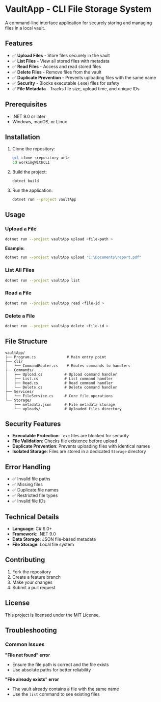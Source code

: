 # VaultApp - CLI File Storage System

A command-line interface application for securely storing and managing files in a local vault.

## Features

- ✅ **Upload Files** - Store files securely in the vault
- ✅ **List Files** - View all stored files with metadata
- ✅ **Read Files** - Access and read stored files
- ✅ **Delete Files** - Remove files from the vault
- ✅ **Duplicate Prevention** - Prevents uploading files with the same name
- ✅ **Security** - Blocks executable (.exe) files for safety
- ✅ **File Metadata** - Tracks file size, upload time, and unique IDs

## Prerequisites

- .NET 9.0 or later
- Windows, macOS, or Linux

## Installation

1. Clone the repository:
   ```bash
   git clone <repository-url>
   cd workingWithCLI
   ```

2. Build the project:
   ```bash
   dotnet build
   ```

3. Run the application:
   ```bash
   dotnet run --project vaultApp
   ```

## Usage

### Upload a File
```bash
dotnet run --project vaultApp upload <file-path >
```
**Example:**
```bash
dotnet run --project vaultApp upload "C:\Documents\report.pdf"
```

### List All Files
```bash
dotnet run --project vaultApp list
```

### Read a File
```bash
dotnet run --project vaultApp read <file-id >
```

### Delete a File
```bash
dotnet run --project vaultApp delete <file-id >
```

## File Structure

```
vaultApp/
├── Program.cs              # Main entry point
├── cli/
│   └── CommandRouter.cs    # Routes commands to handlers
├── Commands/
│   ├── Upload.cs          # Upload command handler
│   ├── List.cs            # List command handler
│   ├── Read.cs            # Read command handler
│   └── Delete.cs          # Delete command handler
├── Services/
│   └── FileService.cs     # Core file operations
└── Storage/
    ├── metadata.json      # File metadata storage
    └── uploads/           # Uploaded files directory
```

## Security Features

- **Executable Protection**: `.exe` files are blocked for security
- **File Validation**: Checks file existence before upload
- **Duplicate Prevention**: Prevents uploading files with identical names
- **Isolated Storage**: Files are stored in a dedicated `Storage` directory

## Error Handling

- ✅ Invalid file paths
- ✅ Missing files
- ✅ Duplicate file names
- ✅ Restricted file types
- ✅ Invalid file IDs

## Technical Details

- **Language**: C# 9.0+
- **Framework**: .NET 9.0
- **Data Storage**: JSON file-based metadata
- **File Storage**: Local file system

## Contributing

1. Fork the repository
2. Create a feature branch
3. Make your changes
4. Submit a pull request

## License

This project is licensed under the MIT License.

## Troubleshooting

### Common Issues

**"File not found" error**
- Ensure the file path is correct and the file exists
- Use absolute paths for better reliability

**"File already exists" error**
- The vault already contains a file with the same name
- Use the `list` command to see existing files

